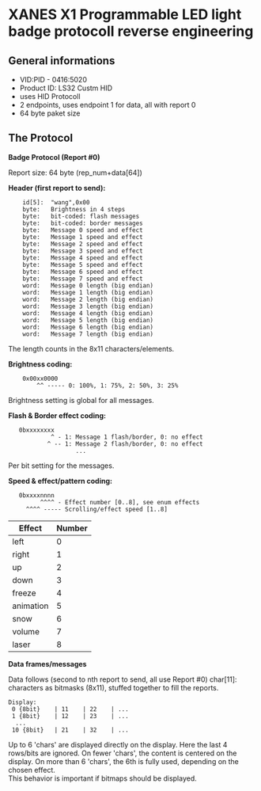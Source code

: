 # XANES X1 Programmable LED light badge protocoll reverse engineering


## General informations
* VID:PID - 0416:5020
* Product ID: LS32 Custm HID
* uses HID Protocoll
* 2 endpoints, uses endpoint 1 for data, all with report 0
* 64 byte paket size

## The Protocol

**Badge Protocol (Report #0)**

Report size: 64 byte (rep_num+data[64])
 
**Header (first report to send):**
```
	id[5]:  "wang",0x00
    byte:   Brightness in 4 steps
   	byte:   bit-coded: flash messages
   	byte:   bit-coded: border messages
   	byte:   Message 0 speed and effect
   	byte:   Message 1 speed and effect
   	byte:   Message 2 speed and effect
   	byte:   Message 3 speed and effect
   	byte:   Message 4 speed and effect
   	byte:   Message 5 speed and effect
   	byte:   Message 6 speed and effect
   	byte:   Message 7 speed and effect
   	word:   Message 0 length (big endian)
   	word:   Message 1 length (big endian)
   	word:   Message 2 length (big endian)
   	word:   Message 3 length (big endian)
   	word:   Message 4 length (big endian)
   	word:   Message 5 length (big endian)
   	word:   Message 6 length (big endian)
   	word:   Message 7 length (big endian)
```
The length counts in the 8x11 characters/elements.

**Brightness coding:**
```
   	0x00xx0000
       	^^ ----- 0: 100%, 1: 75%, 2: 50%, 3: 25%
```
Brightness setting is global for all messages.

**Flash & Border effect coding:**
```
   0bxxxxxxxx
            ^ - 1: Message 1 flash/border, 0: no effect
           ^ -- 1: Message 2 flash/border, 0: no effect
                   ...
```
Per bit setting for the messages.

**Speed & effect/pattern coding:**
```
   0bxxxxnnnn
         ^^^^ - Effect number [0..8], see enum effects
     ^^^^ ----- Scrolling/effect speed [1..8]
```
Effect|Number
------|------
left  |0
right |1
up    |2
down  |3
freeze|4
animation|5
snow  |6
volume|7
laser |8

**Data frames/messages**

Data follows (second to nth report to send, all use Report #0)
char[11]:   characters as bitmasks (8x11), stuffed together to fill the reports.

```
Display:
 0 {8bit}    | 11    | 22    | ...
 1 {8bit}    | 12    | 23    | ...
  ...
 10 {8bit}   | 21    | 32    | ...
```


Up to 6 'chars' are displayed directly on the display. Here the last 4 rows/bits are ignored. On fewer 'chars', the content is centered on the display. On more than 6 'chars', the 6th is fully used, depending on the chosen effect. <br>
This behavior is important if bitmaps should be displayed.


